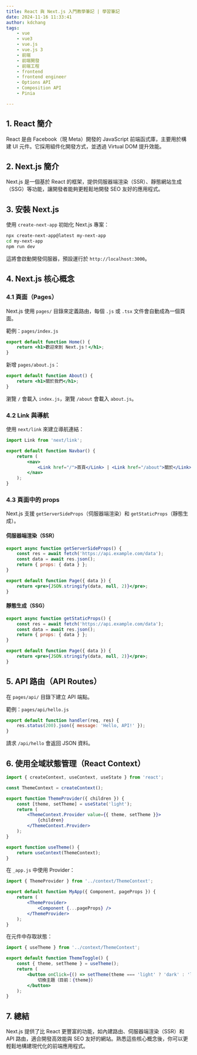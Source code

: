 ```yaml
---
title: React 與 Next.js 入門教學筆記 | 學習筆記
date: 2024-11-16 11:33:41
author: kdchang
tags: 
    - vue
    - vue3
    - vue.js
    - vue.js 3
    - 前端
    - 前端開發
    - 前端工程
    - frontend
    - frontend engineer
    - Options API
    - Composition API
    - Pinia

---
```


## 1. React 簡介

React 是由 Facebook（現 Meta）開發的 JavaScript 前端函式庫，主要用於構建 UI 元件。它採用組件化開發方式，並透過 Virtual DOM 提升效能。

## 2. Next.js 簡介

Next.js 是一個基於 React 的框架，提供伺服器端渲染（SSR）、靜態網站生成（SSG）等功能，讓開發者能夠更輕鬆地開發 SEO 友好的應用程式。

## 3. 安裝 Next.js

使用 `create-next-app` 初始化 Next.js 專案：

```sh
npx create-next-app@latest my-next-app
cd my-next-app
npm run dev
```

這將會啟動開發伺服器，預設運行於 `http://localhost:3000`。

## 4. Next.js 核心概念

### 4.1 頁面（Pages）

Next.js 使用 `pages/` 目錄來定義路由，每個 `.js` 或 `.tsx` 文件會自動成為一個頁面。

範例：`pages/index.js`

```jsx
export default function Home() {
    return <h1>歡迎來到 Next.js！</h1>;
}
```

新增 `pages/about.js`：

```jsx
export default function About() {
    return <h1>關於我們</h1>;
}
```

瀏覽 `/` 會載入 `index.js`，瀏覽 `/about` 會載入 `about.js`。

### 4.2 Link 與導航

使用 `next/link` 來建立導航連結：

```jsx
import Link from 'next/link';

export default function Navbar() {
    return (
        <nav>
            <Link href="/">首頁</Link> | <Link href="/about">關於</Link>
        </nav>
    );
}
```

### 4.3 頁面中的 props

Next.js 支援 `getServerSideProps`（伺服器端渲染）和 `getStaticProps`（靜態生成）。

#### 伺服器端渲染（SSR）

```jsx
export async function getServerSideProps() {
    const res = await fetch('https://api.example.com/data');
    const data = await res.json();
    return { props: { data } };
}

export default function Page({ data }) {
    return <pre>{JSON.stringify(data, null, 2)}</pre>;
}
```

#### 靜態生成（SSG）

```jsx
export async function getStaticProps() {
    const res = await fetch('https://api.example.com/data');
    const data = await res.json();
    return { props: { data } };
}

export default function Page({ data }) {
    return <pre>{JSON.stringify(data, null, 2)}</pre>;
}
```

## 5. API 路由（API Routes）

在 `pages/api/` 目錄下建立 API 端點。

範例：`pages/api/hello.js`

```js
export default function handler(req, res) {
    res.status(200).json({ message: 'Hello, API!' });
}
```

請求 `/api/hello` 會返回 JSON 資料。

## 6. 使用全域狀態管理（React Context）

```jsx
import { createContext, useContext, useState } from 'react';

const ThemeContext = createContext();

export function ThemeProvider({ children }) {
    const [theme, setTheme] = useState('light');
    return (
        <ThemeContext.Provider value={{ theme, setTheme }}>
            {children}
        </ThemeContext.Provider>
    );
}

export function useTheme() {
    return useContext(ThemeContext);
}
```

在 `_app.js` 中使用 Provider：

```jsx
import { ThemeProvider } from '../context/ThemeContext';

export default function MyApp({ Component, pageProps }) {
    return (
        <ThemeProvider>
            <Component {...pageProps} />
        </ThemeProvider>
    );
}
```

在元件中存取狀態：

```jsx
import { useTheme } from '../context/ThemeContext';

export default function ThemeToggle() {
    const { theme, setTheme } = useTheme();
    return (
        <button onClick={() => setTheme(theme === 'light' ? 'dark' : 'light')}>
            切換主題（目前：{theme}）
        </button>
    );
}
```

## 7. 總結
Next.js 提供了比 React 更豐富的功能，如內建路由、伺服器端渲染（SSR）和 API 路由，適合開發高效能與 SEO 友好的網站。熟悉這些核心概念後，你可以更輕鬆地構建現代化的前端應用程式。